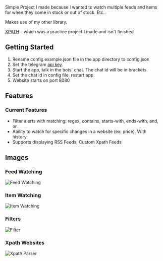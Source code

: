 Simple Project I made because I wanted to watch multiple feeds and items for when they come in stock or out of stock. Etc..

Makes use of my other library.

[XPATH](https://github.com/Its-its/rust-xpath) - which was a practice project I made and isn't finished

## Getting Started
1. Rename config.example.json file in the app directory to config.json
2. Set the telegram [api key](https://core.telegram.org/bots#3-how-do-i-create-a-bot).
3. Start the app, talk in the bots' chat. The chat id will be in brackets.
4. Set the chat id in config file, restart app.
5. Website starts on port 8080


## Features

### Current Features
- Filter alerts with matching: regex, contains, starts-with, ends-with, and, or.
- Ability to watch for specific changes in a website (ex: price). With history.
- Supports displaying RSS Feeds, Custom Xpath Feeds


## Images

### Feed Watching
![Feed Watching](https://i.thick.at/UnbestowedFlaminHotWotsits995.png)

### Item Watching
![Item Watching](https://i.thick.at/EstrangedFrazzles697.png)

### Filters
![Filter](https://i.thick.at/DenotativeFritos878.png)

### Xpath Websites
![Xpath Parser](https://i.thick.at/CycloidGoodnCrunchy627.png)
